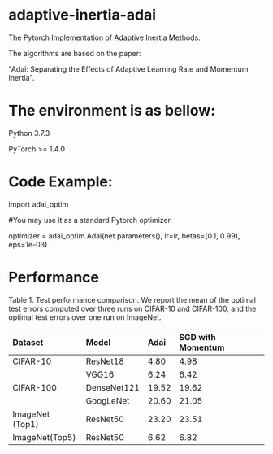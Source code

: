 # adaptive-inertia-adai

The Pytorch Implementation of Adaptive Inertia Methods. 

The algorithms are based on the paper:  

"Adai: Separating the Effects of Adaptive Learning Rate and Momentum Inertia".


# The environment is as bellow:

Python 3.7.3 

PyTorch >= 1.4.0


# Code Example: 

import adai_optim

#You may use it as a standard Pytorch optimizer.

optimizer = adai_optim.Adai(net.parameters(), lr=lr, betas=(0.1, 0.99), eps=1e-03)


# Performance

Table 1. Test performance comparison. We report the mean of the optimal test errors computed over three runs on CIFAR-10 and CIFAR-100, and the optimal test errors over one run on ImageNet.

| Dataset                      | Model       | Adai                      | SGD with Momentum| 
| :--------------------------- | :---------- | :------------------------ | :--------------- |
| CIFAR-10                     | ResNet18    | 4.80  | 4.98  | 
|                              | VGG16       | 6.24  | 6.42  | 
| CIFAR-100                    | DenseNet121 | 19.52 | 19.62 | 
|                              | GoogLeNet   | 20.60 | 21.05 | 
| ImageNet <span>(Top1)        | ResNet50    | 23.20 | 23.51 |
| ImageNet<span>(Top5)         | ResNet50    | 6.62  | 6.82  | 
